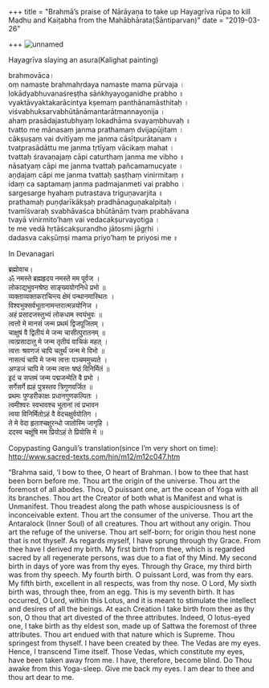 +++
title = "Brahmā’s praise of Nārāyaṇa to take up Hayagrīva rūpa to kill Madhu and Kaiṭabha from the Mahābhārata(Śāntiparvan)"
date = "2019-03-26"

+++
![unnamed](https://padmavajrablog.files.wordpress.com/2019/03/unnamed.jpg?w=739)

Hayagrīva slaying an asura(Kalighat painting)

brahmovāca।  
oṃ namaste brahmahṛdaya namaste mama pūrvaja ।  
lokādyabhuvanaśreṣṭha sāṅkhyayoganidhe prabho ॥  
vyaktāvyaktakarācintya kṣemaṃ panthānamāsthitaḥ ।  
viśvabhuksarvabhūtānāmantarātmannayonija ।  
ahaṃ prasādajastubhyaṃ lokadhāma svayaṃbhuvaḥ ॥  
tvatto me mānasaṃ janma prathamaṃ dvijapūjitam ।  
cākṣuṣaṃ vai dvitīyaṃ me janma cāsītpurātanam ॥  
tvatprasādāttu me janma tṛtīyaṃ vācikaṃ mahat ।  
tvattaḥ śravaṇajaṃ cāpi caturthaṃ janma me vibho ॥  
nāsatyaṃ cāpi me janma tvattaḥ pañcamamucyate ।  
aṇḍajaṃ cāpi me janma tvattaḥ ṣaṣṭhaṃ vinirmitaṃ ॥  
idaṃ ca saptamaṃ janma padmajanmeti vai prabho ।  
sargesarge hyahaṃ putrastava triguṇavarjita ॥  
prathamaḥ puṇḍarīkākṣaḥ pradhānaguṇakalpitaḥ ।  
tvamīśvaraḥ svabhāvaśca bhūtānāṃ tvaṃ prabhāvana  
tvayā vinirmito’haṃ vai vedacakṣurvayotiga ।  
te me vedā hṛtāścakṣurandho jātosmi jāgṛhi ।  
dadasva cakṣūṃṣi mama priyo’haṃ te priyosi me ॥

In Devanagari

ब्रह्मोवाच।  
ॐ नमस्ते ब्रह्महृदय नमस्ते मम पूर्वज ।  
लोकाद्यभुवनश्रेष्ठ साङ्ख्ययोगनिधे प्रभो ॥  
व्यक्ताव्यक्तकराचिन्त्य क्षेमं पन्थानमास्थितः ।  
विश्वभुक्सर्वभूतानामन्तरात्मन्नयोनिज ।  
अहं प्रसादजस्तुभ्यं लोकधाम स्वयंभुवः ॥  
त्वत्तो मे मानसं जन्म प्रथमं द्विजपूजितम् ।  
चाक्षुषं वै द्वितीयं मे जन्म चासीत्पुरातनम् ॥  
त्वत्प्रसादात्तु मे जन्म तृतीयं वाचिकं महत् ।  
त्वत्तः श्रवणजं चापि चतुर्थं जन्म मे विभो ॥  
नासत्यं चापि मे जन्म त्वत्तः पञ्चममुच्यते ।  
अण्डजं चापि मे जन्म त्वत्तः षष्ठं विनिर्मितं ॥  
इदं च सप्तमं जन्म पद्मजन्मेति वै प्रभो ।  
सर्गेसर्गे ह्यहं पुत्रस्तव त्रिगुणवर्जित ॥  
प्रथमः पुण्डरीकाक्षः प्रधानगुणकल्पितः ।  
त्वमीश्वरः स्वभावश्च भूतानां त्वं प्रभावन  
त्वया विनिर्मितोऽहं वै वेदचक्षुर्वयोतिग ।  
ते मे वेदा हृताश्चक्षुरन्धो जातोस्मि जागृहि ।  
ददस्व चक्षूंषि मम प्रियोऽहं ते प्रियोसि मे ॥

Copypasting Ganguli’s translation(since I’m very short on time):
<http://www.sacred-texts.com/hin/m12/m12c047.htm>

“Brahma said, ‘I bow to thee, O heart of Brahman. I bow to thee that
hast been born before me. Thou art the origin of the universe. Thou art
the foremost of all abodes. Thou, O puissant one, art the ocean of Yoga
with all its branches. Thou art the Creator of both what is Manifest and
what is Unmanifest. Thou treadest along the path whose auspiciousness is
of inconceivable extent. Thou art the consumer of the universe. Thou art
the Antaralock (Inner Soul) of all creatures. Thou art without any
origin. Thou art the refuge of the universe. Thou art self-born; for
origin thou hest none that is not thyself. As regards myself, I have
sprung through thy Grace. From thee have I derived my birth. My first
birth from thee, which is regarded sacred by all regenerate persons, was
due to a fiat of thy Mind. My second birth in days of yore was from thy
eyes. Through thy Grace, my third birth was from thy speech. My fourth
birth. O puissant Lord, was from thy ears. My fifth birth, excellent in
all respects, was from thy nose. O Lord, My sixth birth was, through
thee, from an egg. This is my seventh birth. It has occurred, O Lord,
within this Lotus, and it is meant to stimulate the intellect and
desires of all the beings. At each Creation I take birth from thee as
thy son, O thou that art divested of the three attributes. Indeed, O
lotus-eyed one, I take birth as thy eldest son, made up of Sattwa the
foremost of three attributes. Thou art endued with that nature which is
Supreme. Thou springest from thyself. I have been created by thee. The
Vedas are my eyes. Hence, I transcend Time itself. Those Vedas, which
constitute my eyes, have been taken away from me. I have, therefore,
become blind. Do Thou awake from this Yoga-sleep. Give me back my eyes.
I am dear to thee and thou art dear to me.
